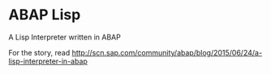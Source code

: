 # ABAP Lisp
A Lisp Interpreter written in ABAP

For the story, read http://scn.sap.com/community/abap/blog/2015/06/24/a-lisp-interpreter-in-abap